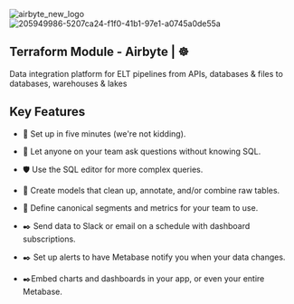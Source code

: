 ![airbyte_new_logo](https://github.com/user-attachments/assets/073d57ac-57dc-4f4f-bfcb-6903ede5fd34)
![205949986-5207ca24-f1f0-41b1-97e1-a0745a0de55a](https://github.com/user-attachments/assets/cbf1a8ec-5724-41f3-809b-1d51b619aa9b)


## Terraform Module - Airbyte | ☸️
Data integration platform for ELT pipelines from APIs, databases & files to databases, warehouses & lakes

## Key Features 

- 🚀 Set up in five minutes (we're not kidding).

- 🤝 Let anyone on your team ask questions without knowing SQL.

- 🛡️ Use the SQL editor for more complex queries.

- 📱 Create models that clean up, annotate, and/or combine raw tables.

- 📱 Define canonical segments and metrics for your team to use.

- ✒️ Send data to Slack or email on a schedule with dashboard subscriptions.

- ✒️ Set up alerts to have Metabase notify you when your data changes.

- ✒️Embed charts and dashboards in your app, or even your entire Metabase.
